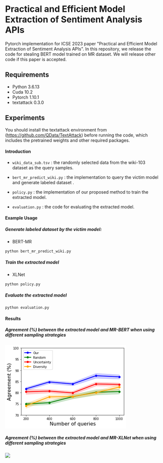# Practical and Efficient Model Extraction of Sentiment Analysis APIs
Pytorch implementation for ICSE 2023 paper "Practical and Efficient Model Extraction of Sentiment Analysis APIs". In this repository, we release the code for stealing BERT model trained on MR dataset. We will release other code if this paper is accepted. 

## Requirements

- Python 3.6.13
- Cuda 10.2
- Pytorch 1.10.1
- textattack 0.3.0

## Experiments

You should install the textattack environment from (https://github.com/QData/TextAttack) before running the code, which includes the pretrained weights and other required packages.

#### Introduction

- `wiki_data_sub.tsv` : the randomly selected data from the wiki-103 dataset as the query samples.

- `bert_mr_predict_wiki.py` : the implementation to query the victim model and generate labeled dataset .

- `policy.py` : the implementation of our proposed method to train the extracted model.

- `evaluation.py` : the code for evaluating the extracted model.

  

#### Example Usage

##### Generate labeled dataset by the victim model:

- BERT-MR

```
python bert_mr_predict_wiki.py
```

##### Train the extracted model

- XLNet

```
python policy.py
```

##### Evaluate the extracted model

```
python evaluation.py
```

#### Results

##### Agreement (%) between the extracted model and MR-BERT when using different sampling strategies
![](https://github.com/ICSE2023-code/ICSE2023-code/blob/main/images/bert-mr.png)

##### Agreement (%) between the extracted model and MR-XLNet when using different sampling strategies
![](https://github.com/ICSE2023-code/ICSE2023-code/blob/main/image/bert-mr.png)
